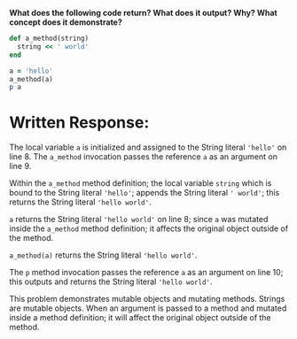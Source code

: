 **What does the following code return? What does it output? Why? What concept does it demonstrate?**

```ruby
def a_method(string)
  string << ' world'
end

a = 'hello'
a_method(a)
p a
```
# Written Response:

The local variable `a` is initialized and assigned to the String literal `'hello'` on line 8. The `a_method` invocation passes the reference `a` as an argument on line 9.

Within the `a_method` method definition; the local variable `string` which is bound to the String literal `'hello'`; appends the String literal `' world'`; this returns the String literal `'hello world'`.

`a` returns the String literal `'hello world'` on line 8; since `a` was mutated inside the  `a_method` method definition; it affects the original object outside of the method.

`a_method(a)` returns the String literal `'hello world'`. 

The `p` method invocation passes the reference `a` as an argument on line 10; this outputs and returns the String literal `'hello world'`.

This problem demonstrates mutable objects and mutating methods. Strings are mutable objects. When an argument is passed to a method and mutated inside a method definition; it will affect the original object outside of the method.

